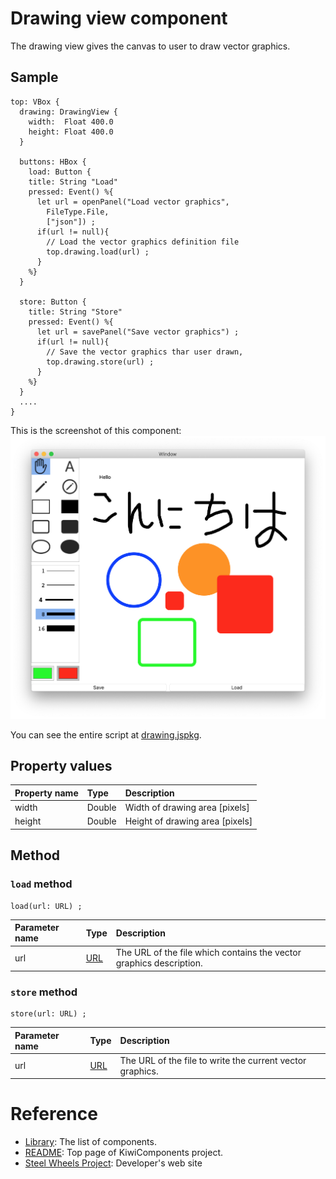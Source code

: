 # Drawing view component
The drawing view gives the canvas to user to draw vector graphics. 

## Sample
````
top: VBox {
  drawing: DrawingView {
    width:  Float 400.0
    height: Float 400.0
  }

  buttons: HBox {
    load: Button {
    title: String "Load"
    pressed: Event() %{
      let url = openPanel("Load vector graphics",
        FileType.File,
        ["json"]) ;
      if(url != null){
        // Load the vector graphics definition file
        top.drawing.load(url) ;
      }
    %}
  }

  store: Button {
    title: String "Store"
    pressed: Event() %{
      let url = savePanel("Save vector graphics") ;
      if(url != null){
        // Save the vector graphics thar user drawn,
        top.drawing.store(url) ;
      }
    %}
  }
  ....
}
````

This is the screenshot of this component:
![Drawing View](./Images/drawing-view.png)

You can see the entire script at [drawing.jspkg](https://github.com/steelwheels/JSTerminal/tree/master/Resource/Sample/drawing.jspkg).

## Property values
|Property name  |Type   |Description        |
|:--            |:--    |:--                | 
|width   |Double  |Width of drawing area [pixels] |
|height  |Double  |Height of drawing area [pixels] |

## Method
### `load` method
````
load(url: URL) ; 
````
|Parameter name  |Type   |Description        |
|:--            |:--    |:--                | 
|url |[URL](https://github.com/steelwheels/KiwiScript/blob/master/KiwiLibrary/Document/Class/URL.md) |The URL of the file which contains the vector graphics description. |

### `store` method
````
store(url: URL) ; 
````
|Parameter name  |Type   |Description        |
|:--            |:--    |:--                | 
|url |[URL](https://github.com/steelwheels/KiwiScript/blob/master/KiwiLibrary/Document/Class/URL.md) |The URL of the file to write the current vector graphics. |

# Reference
* [Library](https://github.com/steelwheels/KiwiCompnents/blob/master/Document/Library.md): The list of components. 
* [README](https://github.com/steelwheels/KiwiCompnents): Top page of KiwiComponents project.
* [Steel Wheels Project](https://steelwheels.github.io): Developer's web site
